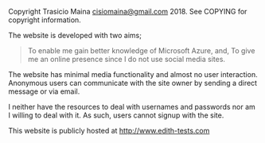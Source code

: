  Copyright Trasicio Maina <cisiomaina@gmail.com> 2018.
 See COPYING for copyright information.

  The website is developed with two aims;
  > To enable me gain better knowledge of Microsoft Azure, and,
  > To give me an online presence since I do not use social media sites.

  The website has minimal media functionality and almost no user interaction.
  Anonymous users can communicate with the site owner by sending a direct message or via email.

  I neither have the resources to deal with usernames and passwords nor am I willing to deal with it. As such, users cannot signup with the site.

  This website is publicly hosted at http://www.edith-tests.com

